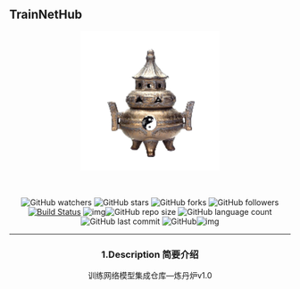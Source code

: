 ## TrainNetHub
<div align="center">
<p>
<a align="left" href="https://github.com/isLinXu/TrainNetHub/" target="_blank">
<img width="250" src="img/stove.png"></a>
</p>
<br>
<div>


![GitHub watchers](https://img.shields.io/github/watchers/isLinXu/TrainNetHub.svg?style=social) ![GitHub stars](https://img.shields.io/github/stars/isLinXu/TrainNetHub.svg?style=social) ![GitHub forks](https://img.shields.io/github/forks/isLinXu/TrainNetHub.svg?style=social) ![GitHub followers](https://img.shields.io/github/followers/isLinXu.svg?style=social)
 [![Build Status](https://img.shields.io/endpoint.svg?url=https%3A%2F%2Factions-badge.atrox.dev%2Fatrox%2Fsync-dotenv%2Fbadge&style=flat)](https://github.com/isLinXu/TrainNetHub)  ![img](https://badgen.net/badge/icon/learning?icon=deepscan&label)![GitHub repo size](https://img.shields.io/github/repo-size/isLinXu/TrainNetHub.svg?style=flat-square) ![GitHub language count](https://img.shields.io/github/languages/count/isLinXu/TrainNetHub)  ![GitHub last commit](https://img.shields.io/github/last-commit/isLinXu/TrainNetHub) ![GitHub](https://img.shields.io/github/license/isLinXu/TrainNetHub.svg?style=flat-square)![img](https://hits.dwyl.com/isLinXu/TrainNetHub.svg)


---

### 1.Description 简要介绍

训练网络模型集成仓库—炼丹炉v1.0

